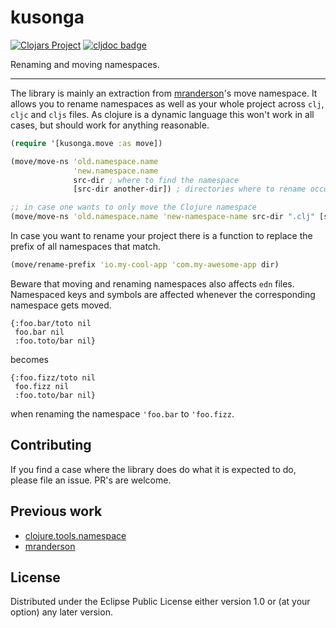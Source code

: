 # kusonga

[![Clojars Project](https://img.shields.io/clojars/v/fiv0/kusonga)](https://clojars.org/fiv0/kusonga)
[![cljdoc badge](https://cljdoc.org/badge/fiv0/kusonga?0.1.0)](https://cljdoc.org/d/fiv0/kusonga/CURRENT)

Renaming and moving namespaces.

----

The library is mainly an extraction from
[mranderson](https://github.com/benedekfazekas/mranderson)'s move namespace. It allows you
to rename namespaces as well as your whole project across `clj`, `cljc` and `cljs` files.
As clojure is a dynamic language this won't work in all cases, but should work for anything
reasonable.

```clj
(require '[kusonga.move :as move])

(move/move-ns 'old.namespace.name
              'new.namespace.name
              src-dir ; where to find the namespace
              [src-dir another-dir]) ; directories where to rename occurences

;; in case one wants to only move the Clojure namespace
(move/move-ns 'old.namespace.name 'new-namespace-name src-dir ".clj" [src-dir another-dir])
```

In case you want to rename your project there is a function to replace the prefix of all
namespaces that match.

```clj
(move/rename-prefix 'io.my-cool-app 'com.my-awesome-app dir)
```

Beware that moving and renaming namespaces also affects `edn` files.
Namespaced keys and symbols are affected whenever the
corresponding namespace gets moved.
```edn
{:foo.bar/toto nil
 foo.bar nil
 :foo.toto/bar nil}
```
becomes

```edn
{:foo.fizz/toto nil
 foo.fizz nil
 :foo.toto/bar nil}
```
when renaming the namespace `'foo.bar` to `'foo.fizz`.

## Contributing

If you find a case where the library does do what it is expected to do,
please file an issue. PR's are welcome.

## Previous work
- [clojure.tools.namespace](https://github.com/clojure/tools.namespace)
- [mranderson](https://github.com/benedekfazekas/mranderson)

## License

Distributed under the Eclipse Public License either version 1.0 or (at your option) any later version.
